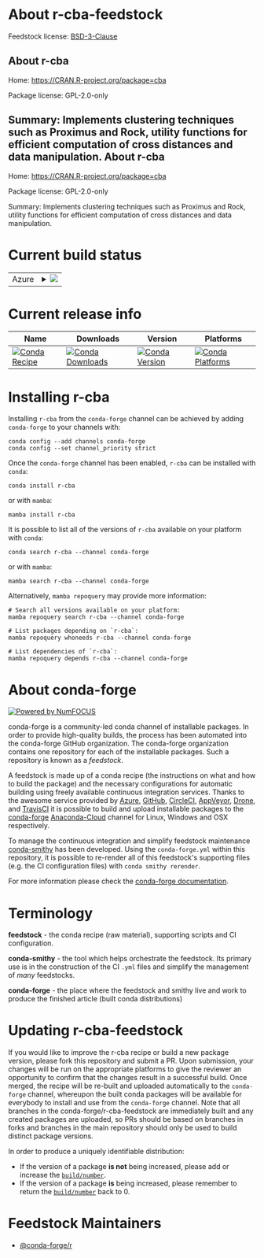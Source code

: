 About r-cba-feedstock
=====================

Feedstock license: [BSD-3-Clause](https://github.com/conda-forge/r-cba-feedstock/blob/main/LICENSE.txt)

About r-cba
-----------

Home: https://CRAN.R-project.org/package=cba

Package license: GPL-2.0-only

Summary: Implements clustering techniques such as Proximus and Rock, utility functions for efficient computation of cross distances and data manipulation. 
About r-cba
-----------

Home: https://CRAN.R-project.org/package=cba

Package license: GPL-2.0-only

Summary: Implements clustering techniques such as Proximus and Rock, utility functions for efficient computation of cross distances and data manipulation. 

Current build status
====================


<table>
    
  <tr>
    <td>Azure</td>
    <td>
      <details>
        <summary>
          <a href="https://dev.azure.com/conda-forge/feedstock-builds/_build/latest?definitionId=2357&branchName=main">
            <img src="https://dev.azure.com/conda-forge/feedstock-builds/_apis/build/status/r-cba-feedstock?branchName=main">
          </a>
        </summary>
        <table>
          <thead><tr><th>Variant</th><th>Status</th></tr></thead>
          <tbody><tr>
              <td>linux_64_r_base4.2</td>
              <td>
                <a href="https://dev.azure.com/conda-forge/feedstock-builds/_build/latest?definitionId=2357&branchName=main">
                  <img src="https://dev.azure.com/conda-forge/feedstock-builds/_apis/build/status/r-cba-feedstock?branchName=main&jobName=linux&configuration=linux%20linux_64_r_base4.2" alt="variant">
                </a>
              </td>
            </tr><tr>
              <td>linux_64_r_base4.3</td>
              <td>
                <a href="https://dev.azure.com/conda-forge/feedstock-builds/_build/latest?definitionId=2357&branchName=main">
                  <img src="https://dev.azure.com/conda-forge/feedstock-builds/_apis/build/status/r-cba-feedstock?branchName=main&jobName=linux&configuration=linux%20linux_64_r_base4.3" alt="variant">
                </a>
              </td>
            </tr><tr>
              <td>osx_64_r_base4.2</td>
              <td>
                <a href="https://dev.azure.com/conda-forge/feedstock-builds/_build/latest?definitionId=2357&branchName=main">
                  <img src="https://dev.azure.com/conda-forge/feedstock-builds/_apis/build/status/r-cba-feedstock?branchName=main&jobName=osx&configuration=osx%20osx_64_r_base4.2" alt="variant">
                </a>
              </td>
            </tr><tr>
              <td>osx_64_r_base4.3</td>
              <td>
                <a href="https://dev.azure.com/conda-forge/feedstock-builds/_build/latest?definitionId=2357&branchName=main">
                  <img src="https://dev.azure.com/conda-forge/feedstock-builds/_apis/build/status/r-cba-feedstock?branchName=main&jobName=osx&configuration=osx%20osx_64_r_base4.3" alt="variant">
                </a>
              </td>
            </tr><tr>
              <td>win_64</td>
              <td>
                <a href="https://dev.azure.com/conda-forge/feedstock-builds/_build/latest?definitionId=2357&branchName=main">
                  <img src="https://dev.azure.com/conda-forge/feedstock-builds/_apis/build/status/r-cba-feedstock?branchName=main&jobName=win&configuration=win%20win_64_" alt="variant">
                </a>
              </td>
            </tr>
          </tbody>
        </table>
      </details>
    </td>
  </tr>
</table>

Current release info
====================

| Name | Downloads | Version | Platforms |
| --- | --- | --- | --- |
| [![Conda Recipe](https://img.shields.io/badge/recipe-r--cba-green.svg)](https://anaconda.org/conda-forge/r-cba) | [![Conda Downloads](https://img.shields.io/conda/dn/conda-forge/r-cba.svg)](https://anaconda.org/conda-forge/r-cba) | [![Conda Version](https://img.shields.io/conda/vn/conda-forge/r-cba.svg)](https://anaconda.org/conda-forge/r-cba) | [![Conda Platforms](https://img.shields.io/conda/pn/conda-forge/r-cba.svg)](https://anaconda.org/conda-forge/r-cba) |

Installing r-cba
================

Installing `r-cba` from the `conda-forge` channel can be achieved by adding `conda-forge` to your channels with:

```
conda config --add channels conda-forge
conda config --set channel_priority strict
```

Once the `conda-forge` channel has been enabled, `r-cba` can be installed with `conda`:

```
conda install r-cba
```

or with `mamba`:

```
mamba install r-cba
```

It is possible to list all of the versions of `r-cba` available on your platform with `conda`:

```
conda search r-cba --channel conda-forge
```

or with `mamba`:

```
mamba search r-cba --channel conda-forge
```

Alternatively, `mamba repoquery` may provide more information:

```
# Search all versions available on your platform:
mamba repoquery search r-cba --channel conda-forge

# List packages depending on `r-cba`:
mamba repoquery whoneeds r-cba --channel conda-forge

# List dependencies of `r-cba`:
mamba repoquery depends r-cba --channel conda-forge
```


About conda-forge
=================

[![Powered by
NumFOCUS](https://img.shields.io/badge/powered%20by-NumFOCUS-orange.svg?style=flat&colorA=E1523D&colorB=007D8A)](https://numfocus.org)

conda-forge is a community-led conda channel of installable packages.
In order to provide high-quality builds, the process has been automated into the
conda-forge GitHub organization. The conda-forge organization contains one repository
for each of the installable packages. Such a repository is known as a *feedstock*.

A feedstock is made up of a conda recipe (the instructions on what and how to build
the package) and the necessary configurations for automatic building using freely
available continuous integration services. Thanks to the awesome service provided by
[Azure](https://azure.microsoft.com/en-us/services/devops/), [GitHub](https://github.com/),
[CircleCI](https://circleci.com/), [AppVeyor](https://www.appveyor.com/),
[Drone](https://cloud.drone.io/welcome), and [TravisCI](https://travis-ci.com/)
it is possible to build and upload installable packages to the
[conda-forge](https://anaconda.org/conda-forge) [Anaconda-Cloud](https://anaconda.org/)
channel for Linux, Windows and OSX respectively.

To manage the continuous integration and simplify feedstock maintenance
[conda-smithy](https://github.com/conda-forge/conda-smithy) has been developed.
Using the ``conda-forge.yml`` within this repository, it is possible to re-render all of
this feedstock's supporting files (e.g. the CI configuration files) with ``conda smithy rerender``.

For more information please check the [conda-forge documentation](https://conda-forge.org/docs/).

Terminology
===========

**feedstock** - the conda recipe (raw material), supporting scripts and CI configuration.

**conda-smithy** - the tool which helps orchestrate the feedstock.
                   Its primary use is in the construction of the CI ``.yml`` files
                   and simplify the management of *many* feedstocks.

**conda-forge** - the place where the feedstock and smithy live and work to
                  produce the finished article (built conda distributions)


Updating r-cba-feedstock
========================

If you would like to improve the r-cba recipe or build a new
package version, please fork this repository and submit a PR. Upon submission,
your changes will be run on the appropriate platforms to give the reviewer an
opportunity to confirm that the changes result in a successful build. Once
merged, the recipe will be re-built and uploaded automatically to the
`conda-forge` channel, whereupon the built conda packages will be available for
everybody to install and use from the `conda-forge` channel.
Note that all branches in the conda-forge/r-cba-feedstock are
immediately built and any created packages are uploaded, so PRs should be based
on branches in forks and branches in the main repository should only be used to
build distinct package versions.

In order to produce a uniquely identifiable distribution:
 * If the version of a package **is not** being increased, please add or increase
   the [``build/number``](https://docs.conda.io/projects/conda-build/en/latest/resources/define-metadata.html#build-number-and-string).
 * If the version of a package **is** being increased, please remember to return
   the [``build/number``](https://docs.conda.io/projects/conda-build/en/latest/resources/define-metadata.html#build-number-and-string)
   back to 0.

Feedstock Maintainers
=====================

* [@conda-forge/r](https://github.com/conda-forge/r/)

